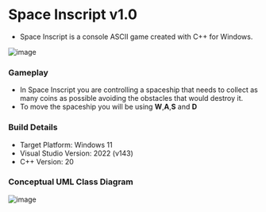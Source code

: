 # Space Inscript v1.0
 - Space Inscript is a console ASCII game created with C++ for Windows.

 ![image](https://github.com/johnl28/space-inscript/assets/54412955/1fedf434-0537-42e0-bb0a-c916193f9dcf)

### Gameplay
 - In Space Inscript you are controlling a spaceship that needs to collect as many coins as possible avoiding the obstacles that would destroy it.  
 - To move the spaceship you will be using **W**,**A**,**S** and **D**

### Build Details

- Target Platform: Windows 11
- Visual Studio Version: 2022 (v143)
- C++ Version: 20


### Conceptual UML Class Diagram
![image](https://github.com/johnl28/space-inscript/assets/54412955/ad982718-126a-48cc-9be7-bb5076463cb1)

 
